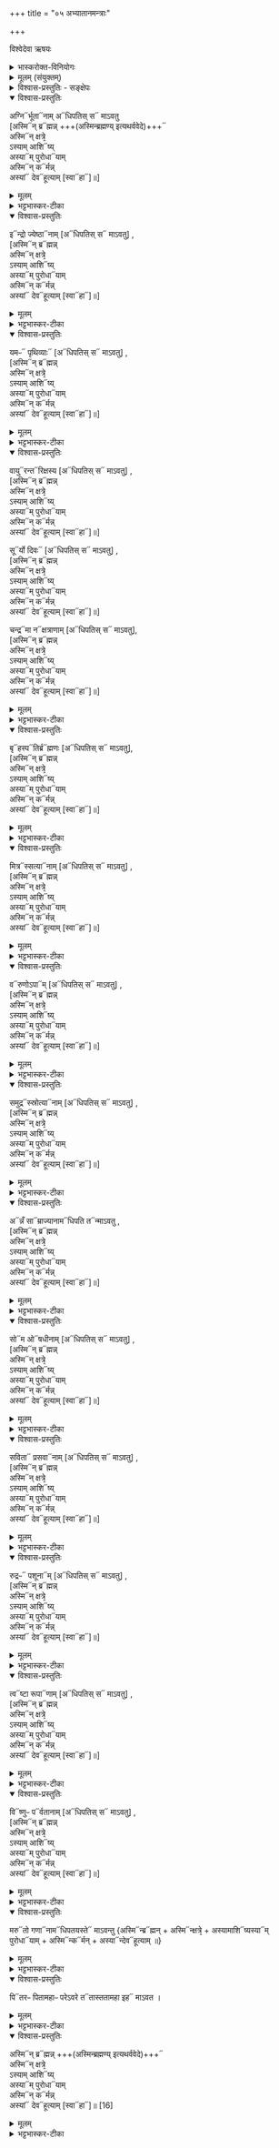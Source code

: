 +++
title = "०५ अभ्यातानमन्त्राः"

+++

विश्वेदेवा ऋषयः

<details><summary>भास्करोक्त-विनियोगः</summary>

1येन कर्मणेर्त्सेत् तत्राभ्यातानान् सप्तदश स्रुवाहुतीर्जुहोति - अग्निर्भूतानामित्यादीन् ॥ 
</details>

<details><summary>मूलम् (संयुक्तम्)</summary>

अ॒ग्निर्भू॒ताना॒मधि॑पति॒स्स मा॑व॒त्विन्द्रो॑ ज्ये॒ष्ठानाय्ँ॑य॒मᳶ पृ॑थि॒व्या वा॒युर॒न्तरि॑क्षस्य॒ सूर्यो॑ दि॒वश्च॒न्द्रमा॒ नक्ष॑त्राणा॒म्बृह॒स्पति॒र्ब्रह्म॑णो मि॒त्रस्स॒त्यानाव्ँ॒वरु॑णो॒ऽपाँ स॑मु॒द्रस्स्रो॒त्याना॒मन्नँ॒ साम्रा॑ज्याना॒मधि॑पति॒ तन्मा॑ऽवतु॒ सोम॒ ओष॑धीनाँ सवि॒ता प्र॑स॒वानाँ॑ रु॒द्रᳶ प॑शू॒नान्त्वष्टा॑ रू॒पाणाव्ँ॒विष्णु॒ᳶ पर्व॑तानाम्म॒रुतो॑ ग॒णाना॒मधि॑पतय॒स्ते मा॑ऽवन्तु
</details>

<details><summary>विश्वास-प्रस्तुतिः - सङ्क्षेपः</summary>

अग्नि᳓र्भूता᳓नाम् [अ᳓धिपतिः स᳓ माऽवतु, अस्मि᳓न्ब्र᳓ह्मन्न् +++(अस्मिन्ब्रह्मण्य् इत्यथर्ववेदे)+++᳓ अस्मि᳓न्क्षत्रे᳙ ऽस्यामाशि᳓ष्यस्या᳓म्पुरोधा᳓याम् अस्मि᳓न्क᳓र्मन्नस्यां᳓ देव᳓हूत्याम् [स्वा᳓हा᳓]]…।

इ᳓न्द्रो ज्येष्ठा᳓नाम् ……। यमः᳓ पृथिव्या᳓…। वायु᳓र् अन्त᳓रिक्षस्य…।  
सू᳓र्यो दिवः᳓…। चन्द्र᳓मा न᳓क्षत्राणाम्…। बृ᳓हस्प᳓तिर् ब्र᳓ह्मणः…।  
मित्रः᳓ सत्या᳓नाम्…। व᳓रुणोऽपा᳙म्…। समुद्रः᳓ स्रोत्या᳓नाम्…।  
अ᳓न्नँ सा᳓म्राज्यानाम् अ᳓धिपति, त᳓न् माऽवतु…।  
सो᳓म ओ᳓षधीनाम्…। सविता᳓ प्रसवा᳓ना᳓म्…।  
रुद्रः᳓ पशूना᳓म्…। त्व᳓ष्टा रूपा᳓णा᳓म्…। वि᳓ष्णुः प᳓र्वतानाम्…। मरु᳓तो गणा᳓नाम् अ᳓धिपतयस् ते᳓ मावन्तु…।  
पि᳓तरः पितामहाः परेऽवरे त᳓ता᳓स् त᳓ता᳓म᳓हा᳓ इह᳓ मावत …। …।…।  

</details>

<details open><summary>विश्वास-प्रस्तुतिः</summary>

अग्नि᳓र्भूता᳓नाम् अ᳓धिपतिस् स᳓ माऽवतु   
[अस्मि᳓न् ब्र᳓ह्मन्न् +++(अस्मिन्ब्रह्मण्य् इत्यथर्ववेदे)+++᳓  
अस्मि᳓न् क्षत्रे᳙  
ऽस्याम् आशि᳓ष्य्  
अस्या᳓म् पुरोधा᳓याम्  
अस्मि᳓न् क᳓र्मन्न्  
अस्यां᳓ देव᳓हूत्याम् [स्वा᳓हा᳓]॥]
</details>

<details><summary>मूलम्</summary>

अ॒ग्निर्भू॒ताना॒मधि॑पति॒स्स मा॑ऽवतु   
[अ॒स्मिन् ब्रह्म॑न्न् +++(अ॒स्मिन्ब्रह्म॑ण्य् इत्यथर्ववेदे)+++  
अ॒स्मिन् क्ष॒त्रे॑  
ऽस्याम् आ॒शिष्य्  
अ॒स्याम् पु॑रो॒धाया॑म्  
अ॒स्मिन् कर्म॑न्न्  
अ॒स्यां दे॒वहू॑त्याम् [स्वाहा]]॥
</details>

<details><summary>भट्टभास्कर-टीका</summary>

हुत्वाहुत्वा वाचयति - पितरः पितामहा इति । इयं जगती अतिजगती वा । 'आशिषि' इति तृतीयपादान्तः । अग्निः भूतानां प्रजानां अधिपतिः स्वामी स माऽवतु रक्षतु स्वाहुतमिदमस्तु तस्मा इति । 'अधिपतिस्स माऽवतु' इति सर्वत्रानुषज्यते । यत्र तु लिङ्गभेदो वचनभेदो वा भवति तत्राम्नायत एव स विशेषः, यथा - 'अन्नं साम्राज्यानामधिपति तन्माऽवतु' 'मरुतो गणानामधिपतयस्ते माऽवन्तु' इति ॥
</details>

<details open><summary>विश्वास-प्रस्तुतिः</summary>

इ᳓न्द्रो ज्येष्ठा᳓नाम्  [अ᳓धिपतिस् स᳓ माऽवतु] ,  
[अस्मि᳓न् ब्र᳓ह्मन्न्  
अस्मि᳓न् क्षत्रे᳙  
ऽस्याम् आशि᳓ष्य्  
अस्या᳓म् पुरोधा᳓याम्  
अस्मि᳓न् क᳓र्मन्न्  
अस्यां᳓ देव᳓हूत्याम् [स्वा᳓हा᳓]॥]
</details>

<details><summary>मूलम्</summary>

इन्द्रो॑ ज्ये॒ष्ठाना॑म्  [अधि॑पति॒स् स मा॑ऽवतु] ,  
[अ॒स्मिन् ब्रह्म॑न्न्  
अ॒स्मिन् क्ष॒त्रे॑  
ऽस्याम् आ॒शिष्य्  
अ॒स्याम् पु॑रो॒धाया॑म्  
अ॒स्मिन् कर्म॑न्न्  
अ॒स्यां दे॒वहू॑त्याम् [स्वाहा]॥]
</details>

<details><summary>भट्टभास्कर-टीका</summary>

2इन्द्रो ज्येष्ठानामधिपतिः [वृद्धतमानां लोकपालानाम्] ॥
</details>

<details open><summary>विश्वास-प्रस्तुतिः</summary>

यमᳶ᳓ पृथिव्याः᳓      [अ᳓धिपतिस् स᳓ माऽवतु] ,  
[अस्मि᳓न् ब्र᳓ह्मन्न्  
अस्मि᳓न् क्षत्रे᳙  
ऽस्याम् आशि᳓ष्य्  
अस्या᳓म् पुरोधा᳓याम्  
अस्मि᳓न् क᳓र्मन्न्  
अस्यां᳓ देव᳓हूत्याम् [स्वा᳓हा᳓]॥]  
</details>

<details><summary>मूलम्</summary>

य॒मᳶ पृ॑थि॒व्याः      [अधि॑पति॒स् स मा॑ऽवतु] ,  
[अ॒स्मिन् ब्रह्म॑न्न्  
अ॒स्मिन् क्ष॒त्रे॑  
ऽस्याम् आ॒शिष्य्  
अ॒स्याम् पु॑रो॒धाया॑म्  
अ॒स्मिन् कर्म॑न्न्  
अ॒स्यां दे॒वहू॑त्याम् [स्वाहा]॥]  
</details>

<details><summary>भट्टभास्कर-टीका</summary>

3यमोग्निविशेषः, 'अग्निर्वाव यम इयं यमी' इति । यम एव वा ॥
</details>

<details open><summary>विश्वास-प्रस्तुतिः</summary>

वायु᳓रन्त᳓रिक्षस्य      [अ᳓धिपतिस् स᳓ माऽवतु]  ,  
[अस्मि᳓न् ब्र᳓ह्मन्न्  
अस्मि᳓न् क्षत्रे᳙  
ऽस्याम् आशि᳓ष्य्  
अस्या᳓म् पुरोधा᳓याम्  
अस्मि᳓न् क᳓र्मन्न्  
अस्यां᳓ देव᳓हूत्याम् [स्वा᳓हा᳓]॥]    

सू᳓र्यो दिवः᳓   [अ᳓धिपतिस् स᳓ माऽवतु] ,  
[अस्मि᳓न् ब्र᳓ह्मन्न्  
अस्मि᳓न् क्षत्रे᳙  
ऽस्याम् आशि᳓ष्य्  
अस्या᳓म् पुरोधा᳓याम्  
अस्मि᳓न् क᳓र्मन्न्  
अस्यां᳓ देव᳓हूत्याम् [स्वा᳓हा᳓]॥]    

चन्द्र᳓मा न᳓क्षत्राणाम्   [अ᳓धिपतिस् स᳓ माऽवतु],  
[अस्मि᳓न् ब्र᳓ह्मन्न्  
अस्मि᳓न् क्षत्रे᳙  
ऽस्याम् आशि᳓ष्य्  
अस्या᳓म् पुरोधा᳓याम्  
अस्मि᳓न् क᳓र्मन्न्  
अस्यां᳓ देव᳓हूत्याम् [स्वा᳓हा᳓]॥]    
</details>

<details><summary>मूलम्</summary>

वा॒युर॒न्तरि॑क्षस्य      [अधि॑पति॒स् स मा॑ऽवतु]  ,  
[अ॒स्मिन् ब्रह्म॑न्न्  
अ॒स्मिन् क्ष॒त्रे॑  
ऽस्याम् आ॒शिष्य्  
अ॒स्याम् पु॑रो॒धाया॑म्  
अ॒स्मिन् कर्म॑न्न्  
अ॒स्यां दे॒वहू॑त्याम् [स्वाहा]॥]    

सूर्यो॑ दि॒वः   [अधि॑पति॒स् स मा॑ऽवतु] ,  
[अ॒स्मिन् ब्रह्म॑न्न्  
अ॒स्मिन् क्ष॒त्रे॑  
ऽस्याम् आ॒शिष्य्  
अ॒स्याम् पु॑रो॒धाया॑म्  
अ॒स्मिन् कर्म॑न्न्  
अ॒स्यां दे॒वहू॑त्याम् [स्वाहा]॥]    

च॒न्द्रमा॒ नक्ष॑त्राणाम्   [अधि॑पति॒स् स मा॑ऽवतु],  
[अ॒स्मिन् ब्रह्म॑न्न्  
अ॒स्मिन् क्ष॒त्रे॑  
ऽस्याम् आ॒शिष्य्  
अ॒स्याम् पु॑रो॒धाया॑म्  
अ॒स्मिन् कर्म॑न्न्  
अ॒स्यां दे॒वहू॑त्याम् [स्वाहा]॥]    
</details>

<details><summary>भट्टभास्कर-टीका</summary>

4-6वायुरन्तरिक्षस्येत्यादि ॥ गतम् ॥
</details>

<details open><summary>विश्वास-प्रस्तुतिः</summary>

बृ᳓हस्प᳓तिर्ब्र᳓ह्मणः    [अ᳓धिपतिस् स᳓ माऽवतु],  
[अस्मि᳓न् ब्र᳓ह्मन्न्  
अस्मि᳓न् क्षत्रे᳙  
ऽस्याम् आशि᳓ष्य्  
अस्या᳓म् पुरोधा᳓याम्  
अस्मि᳓न् क᳓र्मन्न्  
अस्यां᳓ देव᳓हूत्याम् [स्वा᳓हा᳓]॥]    
</details>

<details><summary>मूलम्</summary>

बृह॒स्पति॒र्ब्रह्म॑णः    [अधि॑पति॒स् स मा॑ऽवतु],  
[अ॒स्मिन् ब्रह्म॑न्न्  
अ॒स्मिन् क्ष॒त्रे॑  
ऽस्याम् आ॒शिष्य्  
अ॒स्याम् पु॑रो॒धाया॑म्  
अ॒स्मिन् कर्म॑न्न्  
अ॒स्यां दे॒वहू॑त्याम् [स्वाहा]॥]    
</details>

<details><summary>भट्टभास्कर-टीका</summary>

7बृहस्पतिर्ब्रह्मणः ऋत्विजोधिपतिः ब्राह्मणजनेर्वा । बृहस्पतिशब्दो वनस्पत्यादित्वादाद्युदात्तः ॥
</details>

<details open><summary>विश्वास-प्रस्तुतिः</summary>

मित्र᳓स्सत्या᳓नाम्    [अ᳓धिपतिस् स᳓ माऽवतु] ,  
[अस्मि᳓न् ब्र᳓ह्मन्न्  
अस्मि᳓न् क्षत्रे᳙  
ऽस्याम् आशि᳓ष्य्  
अस्या᳓म् पुरोधा᳓याम्  
अस्मि᳓न् क᳓र्मन्न्  
अस्यां᳓ देव᳓हूत्याम् [स्वा᳓हा᳓]॥]
</details>

<details><summary>मूलम्</summary>

मि॒त्रस्स॒त्याना॑म्    [अधि॑पति॒स् स मा॑ऽवतु] ,  
[अ॒स्मिन् ब्रह्म॑न्न्  
अ॒स्मिन् क्ष॒त्रे॑  
ऽस्याम् आ॒शिष्य्  
अ॒स्याम् पु॑रो॒धाया॑म्  
अ॒स्मिन् कर्म॑न्न्  
अ॒स्यां दे॒वहू॑त्याम् [स्वाहा]॥]
</details>

<details><summary>भट्टभास्कर-टीका</summary>

8मित्रस्सत्यानां सत्यवताम् ॥
</details>

<details open><summary>विश्वास-प्रस्तुतिः</summary>

व᳓रुणोऽपा᳓म्    [अ᳓धिपतिस् स᳓ माऽवतु] ,  
[अस्मि᳓न् ब्र᳓ह्मन्न्  
अस्मि᳓न् क्षत्रे᳙  
ऽस्याम् आशि᳓ष्य्  
अस्या᳓म् पुरोधा᳓याम्  
अस्मि᳓न् क᳓र्मन्न्  
अस्यां᳓ देव᳓हूत्याम् [स्वा᳓हा᳓]॥]    
</details>

<details><summary>मूलम्</summary>

वरु॑णो॒ऽपाम्    [अधि॑पति॒स् स मा॑ऽवतु] ,  
[अ॒स्मिन् ब्रह्म॑न्न्  
अ॒स्मिन् क्ष॒त्रे॑  
ऽस्याम् आ॒शिष्य्  
अ॒स्याम् पु॑रो॒धाया॑म्  
अ॒स्मिन् कर्म॑न्न्  
अ॒स्यां दे॒वहू॑त्याम् [स्वाहा]॥]    
</details>

<details><summary>भट्टभास्कर-टीका</summary>

9वरुणोपां स्थावराणाम् । 'ऊडिदम्' इति षष्ठ्या उदात्तत्वम् ॥
</details>

<details open><summary>विश्वास-प्रस्तुतिः</summary>

समुद्र᳓स्स्रोत्या᳓नाम्    [अ᳓धिपतिस् स᳓ माऽवतु]  ,  
[अस्मि᳓न् ब्र᳓ह्मन्न्  
अस्मि᳓न् क्षत्रे᳙  
ऽस्याम् आशि᳓ष्य्  
अस्या᳓म् पुरोधा᳓याम्  
अस्मि᳓न् क᳓र्मन्न्  
अस्यां᳓ देव᳓हूत्याम् [स्वा᳓हा᳓]॥]    
</details>

<details><summary>मूलम्</summary>

स॑मु॒द्रस्स्रो॒त्याना॒म्    [अधि॑पति॒स् स मा॑ऽवतु]  ,  
[अ॒स्मिन् ब्रह्म॑न्न्  
अ॒स्मिन् क्ष॒त्रे॑  
ऽस्याम् आ॒शिष्य्  
अ॒स्याम् पु॑रो॒धाया॑म्  
अ॒स्मिन् कर्म॑न्न्  
अ॒स्यां दे॒वहू॑त्याम् [स्वाहा]॥]    
</details>

<details><summary>भट्टभास्कर-टीका</summary>

10समुद्रस्स्रोत्यानां स्रोतसि भवानां नद्यादीनाम् । 'स्रोतसो विभाषा ड्यड्ड्यौ' इति ड्यः ॥
</details>

<details open><summary>विश्वास-प्रस्तुतिः</summary>

अ᳓न्नँ सा᳓म्राज्यानाम᳓धिपति त᳓न्माऽवतु  ,  
[अस्मि᳓न् ब्र᳓ह्मन्न्  
अस्मि᳓न् क्षत्रे᳙  
ऽस्याम् आशि᳓ष्य्  
अस्या᳓म् पुरोधा᳓याम्  
अस्मि᳓न् क᳓र्मन्न्  
अस्यां᳓ देव᳓हूत्याम् [स्वा᳓हा᳓]॥]    
</details>

<details><summary>मूलम्</summary>

अन्नँ॒ साम्रा॑ज्याना॒मधि॑पति॒ तन्मा॑ऽवतु  ,  
[अ॒स्मिन् ब्रह्म॑न्न्  
अ॒स्मिन् क्ष॒त्रे॑  
ऽस्याम् आ॒शिष्य्  
अ॒स्याम् पु॑रो॒धाया॑म्  
अ॒स्मिन् कर्म॑न्न्  
अ॒स्यां दे॒वहू॑त्याम् [स्वाहा]॥]    
</details>

<details><summary>भट्टभास्कर-टीका</summary>

11अन्नं साम्राज्यानां सम्यग्राजवतां अधिपति मा अवतु ॥
</details>

<details open><summary>विश्वास-प्रस्तुतिः</summary>

सो᳓म ओ᳓षधीनाम् [अ᳓धिपतिस् स᳓ माऽवतु]
,  
[अस्मि᳓न् ब्र᳓ह्मन्न्  
अस्मि᳓न् क्षत्रे᳙  
ऽस्याम् आशि᳓ष्य्  
अस्या᳓म् पुरोधा᳓याम्  
अस्मि᳓न् क᳓र्मन्न्  
अस्यां᳓ देव᳓हूत्याम् [स्वा᳓हा᳓]॥]    
</details>

<details><summary>मूलम्</summary>

सोम॒ ओष॑धीनाम् [अधि॑पति॒स् स मा॑ऽवतु]
,  
[अ॒स्मिन् ब्रह्म॑न्न्  
अ॒स्मिन् क्ष॒त्रे॑  
ऽस्याम् आ॒शिष्य्  
अ॒स्याम् पु॑रो॒धाया॑म्  
अ॒स्मिन् कर्म॑न्न्  
अ॒स्यां दे॒वहू॑त्याम् [स्वाहा]॥]    
</details>

<details><summary>भट्टभास्कर-टीका</summary>

12सोम ओषधीनां फलपाकान्ताम् ॥
</details>

<details open><summary>विश्वास-प्रस्तुतिः</summary>

सविता᳓ प्रसवा᳓नाम्   [अ᳓धिपतिस् स᳓ माऽवतु] ,  
[अस्मि᳓न् ब्र᳓ह्मन्न्  
अस्मि᳓न् क्षत्रे᳙  
ऽस्याम् आशि᳓ष्य्  
अस्या᳓म् पुरोधा᳓याम्  
अस्मि᳓न् क᳓र्मन्न्  
अस्यां᳓ देव᳓हूत्याम् [स्वा᳓हा᳓]॥]    
</details>

<details><summary>मूलम्</summary>

स॒वि॒ता प्र॑स॒वाना॑म्   [अधि॑पति॒स् स मा॑ऽवतु] ,  
[अ॒स्मिन् ब्रह्म॑न्न्  
अ॒स्मिन् क्ष॒त्रे॑  
ऽस्याम् आ॒शिष्य्  
अ॒स्याम् पु॑रो॒धाया॑म्  
अ॒स्मिन् कर्म॑न्न्  
अ॒स्यां दे॒वहू॑त्याम् [स्वाहा]॥]    
</details>

<details><summary>भट्टभास्कर-टीका</summary>

13सविता प्रसवानां अनुज्ञानानाम् ॥
</details>

<details open><summary>विश्वास-प्रस्तुतिः</summary>

रुद्रᳶ᳓ पशूना᳓म् [अ᳓धिपतिस् स᳓ माऽवतु] ,  
[अस्मि᳓न् ब्र᳓ह्मन्न्  
अस्मि᳓न् क्षत्रे᳙  
ऽस्याम् आशि᳓ष्य्  
अस्या᳓म् पुरोधा᳓याम्  
अस्मि᳓न् क᳓र्मन्न्  
अस्यां᳓ देव᳓हूत्याम् [स्वा᳓हा᳓]॥]    
</details>

<details><summary>मूलम्</summary>

रु॒द्रᳶ प॑शू॒नाम् [अधि॑पति॒स् स मा॑ऽवतु] ,  
[अ॒स्मिन् ब्रह्म॑न्न्  
अ॒स्मिन् क्ष॒त्रे॑  
ऽस्याम् आ॒शिष्य्  
अ॒स्याम् पु॑रो॒धाया॑म्  
अ॒स्मिन् कर्म॑न्न्  
अ॒स्यां दे॒वहू॑त्याम् [स्वाहा]॥]    
</details>

<details><summary>भट्टभास्कर-टीका</summary>

14रुद्रः पशूनां द्विपदां चतुष्पदां च । 'नामन्यतरस्याम्' इति नाम उदात्तत्वम् ॥
</details>

<details open><summary>विश्वास-प्रस्तुतिः</summary>

त्व᳓ष्टा रूपा᳓णाम्   [अ᳓धिपतिस् स᳓ माऽवतु] ,  
[अस्मि᳓न् ब्र᳓ह्मन्न्  
अस्मि᳓न् क्षत्रे᳙  
ऽस्याम् आशि᳓ष्य्  
अस्या᳓म् पुरोधा᳓याम्  
अस्मि᳓न् क᳓र्मन्न्  
अस्यां᳓ देव᳓हूत्याम् [स्वा᳓हा᳓]॥]    
</details>

<details><summary>मूलम्</summary>

त्वष्टा॑ रू॒पाणा॑म्   [अधि॑पति॒स् स मा॑ऽवतु] ,  
[अ॒स्मिन् ब्रह्म॑न्न्  
अ॒स्मिन् क्ष॒त्रे॑  
ऽस्याम् आ॒शिष्य्  
अ॒स्याम् पु॑रो॒धाया॑म्  
अ॒स्मिन् कर्म॑न्न्  
अ॒स्यां दे॒वहू॑त्याम् [स्वाहा]॥]    
</details>

<details><summary>भट्टभास्कर-टीका</summary>

15त्वष्टा रूपाणां रूपणीयानाम् ॥
</details>

<details open><summary>विश्वास-प्रस्तुतिः</summary>

वि᳓ष्णुᳶ प᳓र्वतानाम्    [अ᳓धिपतिस् स᳓ माऽवतु]  ,  
[अस्मि᳓न् ब्र᳓ह्मन्न्  
अस्मि᳓न् क्षत्रे᳙  
ऽस्याम् आशि᳓ष्य्  
अस्या᳓म् पुरोधा᳓याम्  
अस्मि᳓न् क᳓र्मन्न्  
अस्यां᳓ देव᳓हूत्याम् [स्वा᳓हा᳓]॥]   
</details>

<details><summary>मूलम्</summary>

विष्णु॒ᳶ पर्व॑तानाम्    [अधि॑पति॒स् स मा॑ऽवतु]  ,  
[अ॒स्मिन् ब्रह्म॑न्न्  
अ॒स्मिन् क्ष॒त्रे॑  
ऽस्याम् आ॒शिष्य्  
अ॒स्याम् पु॑रो॒धाया॑म्  
अ॒स्मिन् कर्म॑न्न्  
अ॒स्यां दे॒वहू॑त्याम् [स्वाहा]॥]   
</details>

<details><summary>भट्टभास्कर-टीका</summary>

16विष्णुः पर्वतानां धारणानां धराधराणां तेषामपि धारकत्वात् ॥
</details>

<details open><summary>विश्वास-प्रस्तुतिः</summary>

मरु᳓तो गणा᳓नाम᳓धिपतयस्ते᳓ माऽवन्तु
{अस्मि᳓न्ब्र᳓ह्मन् + अस्मि᳓न्क्षत्रे᳙ + अस्यामाशि᳓ष्यस्या᳓म् पुरोधा᳓याम् + अस्मि᳓न्क᳓र्मन् + अस्या᳓न्देव᳓हूत्याम् ॥}   
</details>

<details><summary>मूलम्</summary>

म॒रुतो॑ ग॒णाना॒मधि॑पतय॒स्ते मा॑ऽवन्तु
{अ॒स्मिन्ब्रह्म॑न् + अ॒स्मिन्क्ष॒त्रे॑ + अस्यामा॒शिष्य॒स्याम् पु॑रो॒धाया॑म् + अ॒स्मिन्कर्म॑न् + अ॒स्यान्दे॒वहू॑त्याम् ॥}   
</details>

<details><summary>भट्टभास्कर-टीका</summary>

17मरुतो गणानां संघातानामधिपतयः ते मा अवन्तु ॥
</details>

<details open><summary>विश्वास-प्रस्तुतिः</summary>

पि᳓तरᳶ पितामहाᳶ परेऽवरे त᳓तास्ततामहा इह᳓ माऽवत ।   
</details>

<details><summary>मूलम्</summary>

पित॑रᳶ पितामहाᳶ परेऽवरे॒ तता॑स्ततामहा इ॒ह मा॑ऽवत ।   
</details>

<details><summary>भट्टभास्कर-टीका</summary>

18पितरः इत्यादीनि षडामन्त्रितपदानि । पितृततशब्दयोः पादादित्वात् षाष्ठिकमामन्त्रिताद्युदात्तत्वम् । अन्येषां तु निघातः । तत्र पितरः उत्पादयितारः । तेषां पितरः पितामहाः । जीवपितृतार्थं पितामहग्रहणम् ॥    
लेपभाजश्चतुर्थाद्याः पित्राद्याः पिण्डभागिनः ।   
सपिण्डता तु पुरुषे सप्तमे विनिवर्तते ॥ इति ॥

सप्तमादूर्ध्वं ये विप्रकृष्टास्ते परे । ततोर्वाचीनास्सान्नीकृष्टाः अवरे । तताः येभ्यो दीयते पिण्डस्ते तताः पित्रादयस्त्रयः । तेषां पितरस्ततामहाः ये न पृथक्पिण्डभाजः उभयत्रापि पिण्डभाजश्च । ते सर्वे यूयमिह कर्मणि वर्तमानं मां अवत रक्षत ।
</details>

<details open><summary>विश्वास-प्रस्तुतिः</summary>

अस्मि᳓न् ब्र᳓ह्मन्न् +++(अस्मिन्ब्रह्मण्य् इत्यथर्ववेदे)+++᳓  
अस्मि᳓न् क्षत्रे᳙  
ऽस्याम् आशि᳓ष्य्  
अस्या᳓म् पुरोधा᳓याम्  
अस्मि᳓न् क᳓र्मन्न्  
अस्यां᳓ देव᳓हूत्याम् [स्वा᳓हा᳓]॥ [16]  
</details>

<details><summary>मूलम्</summary>

अ॒स्मिन्ब्रह्म॑न्न॒स्मिन्क्ष॒त्रे॑ऽस्यामा॒शिष्य॒स्याम्पु॑रो॒धाया॑म॒स्मिन्कर्म॑न्न॒स्यान्दे॒वहू॑त्याम् [16]  
</details>

<details><summary>भट्टभास्कर-टीका</summary>

अस्मिन्नित्यादि । 'निमित्तात्कर्मसंयोगे' इति सर्वा निमित्तसप्तमी । अस्मिन् ब्रह्मन् ब्राह्मणे जातिनिर्देशोयं, इयं ब्राह्मणजातिस्संपद्यतामिति । ब्राह्मणस्य निमित्तं वा । 'ऊडिदम्' इति सप्तम्या उदात्तत्वम् । क्षत्रे क्षत्रजातौ । आशिषि आशासनीये फले प्रजापश्वादौ । 'आशासः क्वौ' इतीत्वम्, 'शासिवसि घसीनां च' इति षत्वम् । पुरोधायां पुरस्करणे सर्वेषां प्राधान्ये । पुरस उपसर्गभावात् 'आतश्चोपसर्गे' इति भिदादिर्द्रष्टव्यः । कर्मणि क्रियमाणे क्रियाविशेषे देवहूयां देवानामाह्वाने पूजायाम् । दासीभारादित्वात्पूर्वपदप्रकृतिस्वरत्वम् ॥

इति तृतीये चतुर्थे पञ्चमोनुवाकः ॥  
</details>
